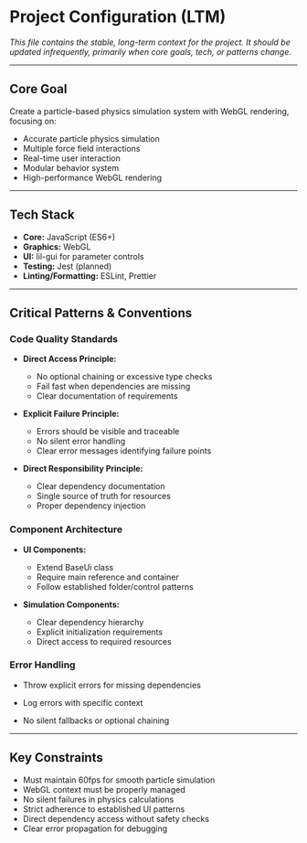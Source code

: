 # Project Configuration (LTM)

*This file contains the stable, long-term context for the project.*
*It should be updated infrequently, primarily when core goals, tech, or patterns change.*

---

## Core Goal

Create a particle-based physics simulation system with WebGL rendering, focusing on:

- Accurate particle physics simulation
- Multiple force field interactions
- Real-time user interaction
- Modular behavior system
- High-performance WebGL rendering

---

## Tech Stack

- **Core:** JavaScript (ES6+)
- **Graphics:** WebGL
- **UI:** lil-gui for parameter controls
- **Testing:** Jest (planned)
- **Linting/Formatting:** ESLint, Prettier

---

## Critical Patterns & Conventions

### Code Quality Standards

- **Direct Access Principle:**
  - No optional chaining or excessive type checks
  - Fail fast when dependencies are missing
  - Clear documentation of requirements

- **Explicit Failure Principle:**
  - Errors should be visible and traceable
  - No silent error handling
  - Clear error messages identifying failure points
- **Direct Responsibility Principle:**
  - Clear dependency documentation
  - Single source of truth for resources
  - Proper dependency injection

### Component Architecture

- **UI Components:**
  - Extend BaseUi class
  - Require main reference and container
  - Follow established folder/control patterns

- **Simulation Components:**
  - Clear dependency hierarchy
  - Explicit initialization requirements
  - Direct access to required resources

### Error Handling

- Throw explicit errors for missing dependencies

- Log errors with specific context
- No silent fallbacks or optional chaining

---

## Key Constraints

- Must maintain 60fps for smooth particle simulation
- WebGL context must be properly managed
- No silent failures in physics calculations
- Strict adherence to established UI patterns
- Direct dependency access without safety checks
- Clear error propagation for debugging
